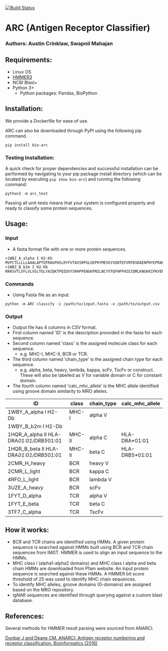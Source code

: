 [![Build Status](https://travis-ci.com/IEDB/ARC.svg?branch=master)](https://travis-ci.com/IEDB/ARC)

# ARC (Antigen Receptor Classifier)
### Authors: Austin Crinklaw, Swapnil Mahajan

## Requirements:
- Linux OS
- [HMMER3](http://hmmer.org/)
- NCBI Blast+
- Python 3+
  - Python packages: Pandas, BioPython

## Installation:
We provide a Dockerfile for ease of use.

ARC can also be downloaded through PyPI using the following pip command.
```shell
pip install bio-arc
```

### Testing Installation:
A quick check for proper dependencies and successful installation can be performed by navigating to your pip package install directory (which can be located by executing ```pip show bio-arc```) and running the following command:
```shell
python3 -m arc_test
```
Passing all unit-tests means that your system is configured properly and ready to classify some protein sequences.

## Usage:
### Input  
-  A fasta format file with one or more protein sequences.  
  ```
  >1WBZ_A_alpha I H2-Kb
MVPCTLLLLLAAALAPTQTRAGPHSLRYFVTAVSRPGLGEPRYMEVGYVDDTEFVRFDSDAENPRYEPRARWMEQEGPEYWERETQKAKGNEQSFRVDLRTLLGYYNQSKGGSHTIQVISGCEVGSDGRLLRGYQQYAYDGCDYIALNEDLKTWTAADMAALITKHKWEQAGEAERLRAYLEGTCVEWLRRYLKNGNATLLRTDSPKAHVTHHSRPEDKVTLRCWALGFYPADITLTWQLNGEELIQDMELVETRPAGDGTFQKWASVVVPLGKEQYYTCHVYHQGLPEPLTLRWEPPPSTVSNMATVAVLVVLGAAIVTGAVVAFVMKMRRRNTGGKGGDYALAPGSQTSDLSLPDCKVMVHDPHSLA
>1WBZ_B_b2m I H2-Kb
MARSVTLVFLVLVSLTGLYAIQKTPQIQVYSRHPPENGKPNILNCYVTQFHPPHIEIQMLKNGKKIPKVEMSDMSFSKDWSFYILAHTEFTPTETDTYACRVKHASMAEPKTVYWDRDM
  ```

  

### Commands
-  Using Fasta file as an input:
```shell
python -m ARC classify -i /path/to/input.fasta -o /path/to/output.csv
```
### Output  
-  Output file has 4 columns in CSV format. 
-  First column named 'ID' is the description provoded in the fasta for each sequence.  
-  Second column named 'class' is the assigned molecule class for each sequence.
   -  e.g. MHC-I, MHC-II, BCR or TCR.  
-  The third column named 'chain_type' is the assigned chain type for each sequence.
   -  e.g. alpha, beta, heavy, lambda, kappa, scFv, TscFv or construct. These will also be labelled as V for variable domain or C for constant domain.
-  The fourth column named 'calc_mhc_allele' is the MHC allele identified using groove domain similarity to MRO alleles.

| ID	                                  | class  | chain_type | calc_mhc_allele|
|---------------------------------------- |------- |----------- |---------------|
| 1WBY_A_alpha I H2-Db                    |	MHC-I  | alpha V     | |
| 1WBY_B_b2m I H2-Db	                  |	       |            | |
| 1HQR_A_alpha II HLA-DRA*01:01/DRB5*01:01|	MHC-II | alpha C     | HLA-DRA*01:01 |
| 1HQR_B_beta II HLA-DRA*01:01/DRB5*01:01 |	MHC-II | beta C     | HLA-DRB5*01:01 |
| 2CMR_H_heavy                            |	BCR	   | heavy V      | |
| 2CMR_L_light                            |	BCR	   | kappa C     | |
| 4RFO_L_light                            |	BCR	   | lambda V    | |
| 3UZE_A_heavy                            |	BCR	   | scFv       | |
| 1FYT_D_alpha                            |	TCR	   | alpha V     | |
| 1FYT_E_beta                             | TCR	   | beta C      | |
| 3TF7_C_alpha                            |	TCR    | TscFv      | |

## How it works:
- BCR and TCR chains are identified using HMMs. A given protein sequence is searched against HMMs built using BCR and TCR chain sequences from IMGT. HMMER is used to align an input sequence to the HMMs.
- MHC class I (alpha1-alpha2 domains) and MHC class I alpha and beta chain HMMs are downloaded from Pfam website. An input protein sequence is searched against these HMMs. A HMMER bit score threshold of 25 was used to identify MHC chain sequences.
- To identify MHC alleles, groove domains (G-domains) are assigned based on the MRO repository. 
- IgNAR sequences are identified through querying against a custom blast database.

## References:
Several methods for HMMER result parsing were sourced from ANARCI.

[Dunbar J and Deane CM. ANARCI: Antigen receptor numbering and receptor classification. Bioinformatics (2016)](https://academic.oup.com/bioinformatics/article/32/2/298/1743894)
